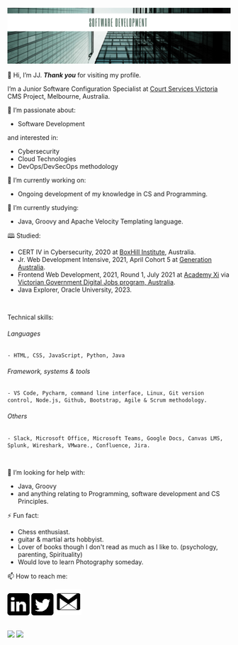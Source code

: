 ![](images/Modern%20Geometric%20Green%20General%20Linkedin%20Banner.png)
  
👋 Hi, I’m JJ. **_Thank you_** for visiting my profile.

 I’m a Junior Software Configuration Specialist at [Court Services Victoria](https://www.courts.vic.gov.au/) CMS Project, Melbourne, Australia.

👀 I’m passionate about:

   - Software Development
   
and interested in:

   - Cybersecurity
   - Cloud Technologies
   - DevOps/DevSecOps methodology

🔭 I’m currently working on:

   - Ongoing development of my knowledge in CS and Programming.

🌱 I’m currently studying:

   - Java, Groovy and Apache Velocity Templating language.

🕮 Studied:

   - CERT IV in Cybersecurity, 2020 at [BoxHill Institute](https://www.boxhill.edu.au/courses/certificate-iv-in-cyber-security-ct416-d/), Australia.
   - Jr. Web Development Intensive, 2021, April Cohort 5 at [Generation Australia](https://australia.generation.org/programs/become-a-web-developer/).
   - Frontend Web Development, 2021, Round 1, July 2021 at [Academy Xi](https://www.credly.com/badges/1f44a640-2c05-45f9-8da4-9319f6442a6b) via [Victorian Government Digital Jobs program, Australia](https://djpr.vic.gov.au/digital-jobs).
   - Java Explorer, Oracle University, 2023.
<br>

Technical skills:
###### Languages
    - HTML, CSS, JavaScript, Python, Java 
###### Framework, systems & tools
    - VS Code, Pycharm, command line interface, Linux, Git version control, Node.js, Github, Bootstrap, Agile & Scrum methodology.
###### Others
    - Slack, Microsoft Office, Microsoft Teams, Google Docs, Canvas LMS, Splunk, Wireshark, VMware., Confluence, Jira.
<br>

🤔 I’m looking for help with:

   - Java, Groovy
   - and anything relating to Programming, software development and CS Principles.

⚡ Fun fact:

   - Chess enthusiast.
   - guitar & martial arts hobbyist.
   - Lover of books though I don't read as much as I like to. (psychology, parenting, Spirituality)
   - Would love to learn Photography someday.

📫 How to reach me:

[![](images/linkedin50x50.png)](https://www.linkedin.com/in/IamJJChang/)
[![](images/twitter50x50.png)](https://twitter.com/IamJJChang)
[![](images/email_60x60.png)](mailto:jc@orbsdigital.com)

<br>
<div>
<img src="https://github-readme-stats.vercel.app/api/top-langs?username=Jayz-lab&show_icons=true&theme=radical" height="200">
<img src="https://github-readme-stats.vercel.app/api?username=Jayz-lab&show_icons=true&theme=radical" height="200">
</div>


<!---
Jayz-lab/Jayz-lab is a ✨ special ✨ repository because its `README.md` (this file) appears on your GitHub profile.
You can click the Preview link to take a look at your changes.
- 🔭 I’m currently working on …
- 🌱 I’m currently learning …
- 👯 I’m looking to collaborate on …
- 🤔 I’m looking for help with …
- 💬 Ask me about …
- 📫 How to reach me: …
- 😄 Pronouns: …
- ⚡ Fun fact: …
https://sarah-hart-landolt.medium.com/6-easy-steps-to-create-a-beautiful-github-profile-readme-edc7840b2c7
https://www.iconfinder.com/social-media-icons
https://docs.github.com/en/github/writing-on-github/getting-started-with-writing-and-formatting-on-github/basic-writing-and-formatting-syntax

syntax for spacing in filename.png -> ![](images/linkedin%20filename.png) %20
![top-langs](https://github-readme-stats.vercel.app/api/top-langs?username=Jayz-lab&show_icons=true&theme=radical)
![github stats](https://github-readme-stats.vercel.app/api?username=Jayz-lab&show_icons=true&theme=radical)

<img src="https://github-readme-stats.vercel.app/api/top-langs?username=Jayz-lab&show_icons=true&theme=radical" height="200">
<img src="https://github-readme-stats.vercel.app/api?username=Jayz-lab&show_icons=true&theme=radical" height="200">
--->
